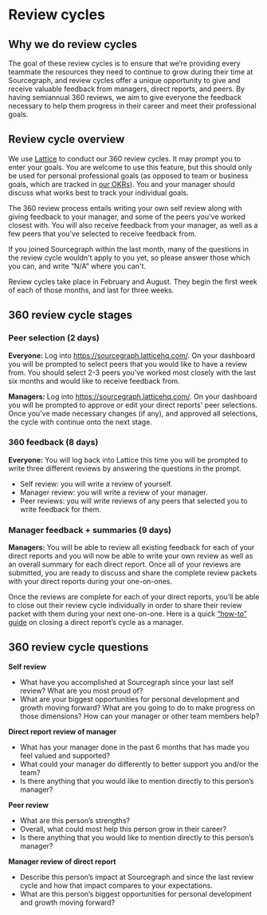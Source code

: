 # Review cycles

## Why we do review cycles

The goal of these review cycles is to ensure that we’re providing every teammate the resources they need to continue to grow during their time at Sourcegraph, and review cycles offer a unique opportunity to give and receive valuable feedback from managers, direct reports, and peers. By having semiannual 360 reviews, we aim to give everyone the feedback necessary to help them progress in their career and meet their professional goals.

## Review cycle overview

We use [Lattice](https://lattice.com/) to conduct our 360 review cycles. It may prompt you to enter your goals. You are welcome to use this feature, but this should only be used for personal professional goals (as opposed to team or business goals, which are tracked in [our OKRs](../../company/okrs.md)). You and your manager should discuss what works best to track your individual goals.

The 360 review process entails writing your own self review along with giving feedback to your manager, and some of the peers you’ve worked closest with. You will also receive feedback from your manager, as well as a few peers that you've selected to receive feedback from.

If you joined Sourcegraph within the last month, many of the questions in the review cycle wouldn't apply to you yet, so please answer those which you can, and write “N/A” where you can't.

Review cycles take place in February and August. They begin the first week of each of those months, and last for three weeks.

## 360 review cycle stages

### Peer selection (2 days)

**Everyone:** Log into https://sourcegraph.latticehq.com/. On your dashboard you will be prompted to select peers that you would like to have a review from. You should select 2-3 peers you’ve worked most closely with the last six months and would like to receive feedback from.

**Managers:** Log into https://sourcegraph.latticehq.com/. On your dashboard you will be prompted to approve or edit your direct reports' peer selections. Once you've made necessary changes (if any), and approved all selections, the cycle with continue onto the next stage.

### 360 feedback (8 days)

**Everyone:** You will log back into Lattice this time you will be prompted to write three different reviews by answering the questions in the prompt.

- Self review: you will write a review of yourself.
- Manager review: you will write a review of your manager.
- Peer reviews: you will write reviews of any peers that selected you to write feedback for them.

### Manager feedback + summaries (9 days)

**Managers:** You will be able to review all existing feedback for each of your direct reports and you will now be able to write your own review as well as an overall summary for each direct report. Once all of your reviews are submitted, you are ready to discuss and share the complete review packets with your direct reports during your one-on-ones.

Once the reviews are complete for each of your direct reports, you’ll be able to close out their review cycle individually in order to share their review packet with them during your next one-on-one. Here is a quick [“how-to” guide](https://help.lattice.com/en/articles/1712875-ending-a-direct-report-s-review-cycle-as-a-manager) on closing a direct report’s cycle as a manager.

## 360 review cycle questions

**Self review**

- What have you accomplished at Sourcegraph since your last self review? What are you most proud of?
- What are your biggest opportunities for personal development and growth moving forward? What are you going to do to make progress on those dimensions? How can your manager or other team members help?

**Direct report review of manager**

- What has your manager done in the past 6 months that has made you feel valued and supported?
- What could your manager do differently to better support you and/or the team?
- Is there anything that you would like to mention directly to this person’s manager?

**Peer review**

- What are this person’s strengths?
- Overall, what could most help this person grow in their career?
- Is there anything that you would like to mention directly to this person’s manager?

**Manager review of direct report**

- Describe this person’s impact at Sourcegraph and since the last review cycle and how that impact compares to your expectations.
- What are this person’s biggest opportunities for personal development and growth moving forward?
